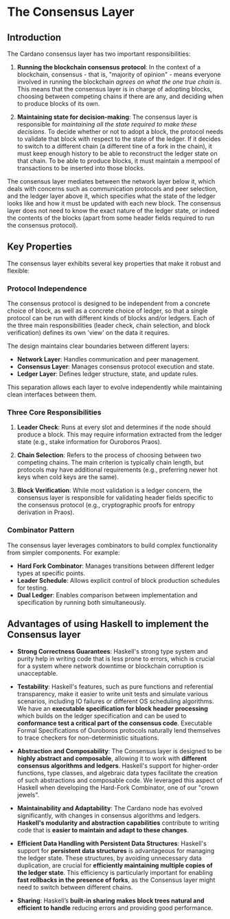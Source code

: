 # The Consensus Layer

## Introduction

The Cardano consensus layer has two important responsibilities:

1. **Running the blockchain consensus protocol**: In the context of a blockchain, consensus - that is, "majority of opinion" - means everyone involved in running the blockchain *agrees on what the one true chain is*. This means that the consensus layer is in charge of adopting blocks, choosing between competing chains if there are any, and deciding when to produce blocks of its own.

2. **Maintaining state for decision-making**: The consensus layer is responsible for *maintaining all the state required to make these decisions*. To decide whether or not to adopt a block, the protocol needs to validate that block with respect to the state of the ledger. If it decides to switch to a different chain (a different tine of a fork in the chain), it must keep enough history to be able to reconstruct the ledger state on that chain. To be able to produce blocks, it must maintain a mempool of transactions to be inserted into those blocks.

The consensus layer mediates between the network layer below it, which deals with concerns such as communication protocols and peer selection, and the ledger layer above it, which specifies what the state of the ledger looks like and how it must be updated with each new block. The consensus layer does not need to know the exact nature of the ledger state, or indeed the contents of the blocks (apart from some header fields required to run the consensus protocol).

## Key Properties

The consensus layer exhibits several key properties that make it robust and flexible:

### Protocol Independence

The consensus protocol is designed to be independent from a concrete choice of block, as well as a concrete choice of ledger, so that a single protocol can be run with different kinds of blocks and/or ledgers. Each of the three main responsibilities (leader check, chain selection, and block verification) defines its own 'view' on the data it requires.

The design maintains clear boundaries between different layers:
- **Network Layer**: Handles communication and peer management.
- **Consensus Layer**: Manages consensus protocol execution and state.
- **Ledger Layer**: Defines ledger structure, state, and update rules.

This separation allows each layer to evolve independently while maintaining clean interfaces between them.

### Three Core Responsibilities
1. **Leader Check**: Runs at every slot and determines if the node should produce a block. This may require information extracted from the ledger state (e.g., stake information for Ouroboros Praos).

2. **Chain Selection**: Refers to the process of choosing between two competing chains. The main criterion is typically chain length, but protocols may have additional requirements (e.g., preferring newer hot keys when cold keys are the same).

3. **Block Verification**: While most validation is a ledger concern, the consensus layer is responsible for validating header fields specific to the consensus protocol (e.g., cryptographic proofs for entropy derivation in Praos).

### Combinator Pattern
The consensus layer leverages combinators to build complex functionality from simpler components. For example:

- **Hard Fork Combinator**: Manages transitions between different ledger types at specific points.
- **Leader Schedule**: Allows explicit control of block production schedules for testing.
- **Dual Ledger**: Enables comparison between implementation and specification by running both simultaneously.


## Advantages of using Haskell to implement the Consensus layer

- **Strong Correctness Guarantees**: Haskell's strong type system and purity help in writing code that is less prone to errors, which is crucial for a system where network downtime or blockchain corruption is unacceptable. 

- **Testability**: Haskell's features, such as pure functions and referential transparency, make it easier to write unit tests and simulate various scenarios, including IO failures or different OS scheduling algorithms. We have an **executable specification for block header processing** which builds on the ledger specification and can be used to **conformance test a critical part of the consensus code**. Executable Formal Specifications of Ouroboros protocols naturally lend themselves to trace checkers for non-deterministic situations. 

- **Abstraction and Composability**: The Consensus layer is designed to be **highly abstract and composable**, allowing it to work with **different consensus algorithms and ledgers**. Haskell's support for higher-order functions, type classes, and algebraic data types facilitate the creation of such abstractions and composable code. We leveraged this aspect of Haskell when developing the Hard-Fork Combinator, one of our "crown jewels". 

- **Maintainability and Adaptability**: The Cardano node has evolved significantly, with changes in consensus algorithms and ledgers. **Haskell's modularity and abstraction capabilities** contribute to writing code that is **easier to maintain and adapt to these changes**. 

- **Efficient Data Handling with Persistent Data Structures**: Haskell's support for **persistent data structures** is advantageous for managing the ledger state. These structures, by avoiding unnecessary data duplication, are crucial for **efficiently maintaining multiple copies of the ledger state**. This efficiency is particularly important for enabling **fast rollbacks in the presence of forks**, as the Consensus layer might need to switch between different chains. 

- **Sharing**: Haskell’s **built-in sharing makes block trees natural and efficient to handle** reducing errors and providing good performance. 
